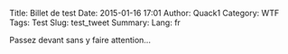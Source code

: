 Title: Billet de test
Date: 2015-01-16 17:01
Author: Quack1
Category: WTF
Tags: Test
Slug: test_tweet
Summary: 
Lang: fr

Passez devant sans y faire attention...

